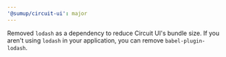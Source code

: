 ```yaml
---
'@sumup/circuit-ui': major
---
```


Removed `lodash` as a dependency to reduce Circuit UI's bundle size. If you aren't using `lodash` in your application, you can remove `babel-plugin-lodash`.
